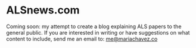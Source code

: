 ALSnews.com
=======
Coming soon: my attempt to create a blog explaining ALS papers to the general public. 
If you are interested in writing or have suggestions on what content to include, send me an email to: me@mariachavez.co
